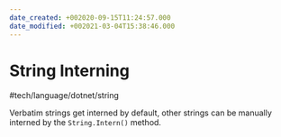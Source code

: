 ```yaml
---
date_created: +002020-09-15T11:24:57.000
date_modified: +002021-03-04T15:38:46.000
---
```


# String Interning

 #tech/language/dotnet/string

Verbatim strings get interned by default, other strings can be manually interned by the `String.Intern()` method.
